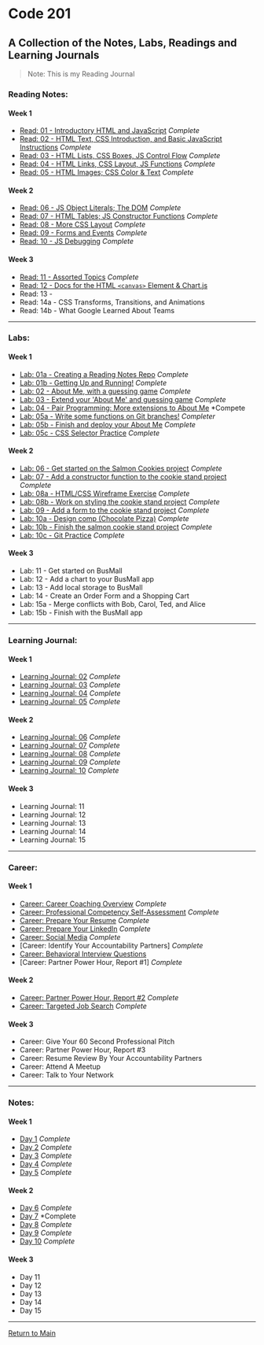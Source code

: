 # Code 201
## A Collection of the Notes, Labs, Readings and Learning Journals
> Note: This is my Reading Journal

### Reading Notes:
#### Week 1

- [Read: 01 - Introductory HTML and JavaScript](Reading/class-01.md) *Complete*
- [Read: 02 - HTML Text, CSS Introduction, and Basic JavaScript Instructions](Reading/class-02.md) *Complete*
- [Read: 03 - HTML Lists, CSS Boxes, JS Control Flow](Reading/class-03.md) *Complete*
- [Read: 04 - HTML Links, CSS Layout, JS Functions](Reading/class-04.md) *Complete*
- [Read: 05 - HTML Images; CSS Color & Text](Reading/class-05.md) *Complete*

#### Week 2 

- [Read: 06 - JS Object Literals; The DOM](Reading/class-06.md) *Complete*
- [Read: 07 - HTML Tables; JS Constructor Functions](Reading/class-07.md) *Complete*
- [Read: 08 - More CSS Layout](Reading/class-08.md) *Complete*
- [Read: 09 - Forms and Events](Reading/class-09.md) *Complete*
- [Read: 10 - JS Debugging](Reading/class-10.md) *Complete*

#### Week 3

- [Read: 11 - Assorted Topics](Reading/class-11.md) *Complete*
- [Read: 12 - Docs for the HTML `<canvas>` Element & Chart.js](Reading/class-12.md)
- Read: 13 -
- Read: 14a - CSS Transforms, Transitions, and Animations
- Read: 14b - What Google Learned About Teams

---

### Labs:

#### Week 1
- [Lab: 01a - Creating a Reading Notes Repo](https://trevorstubbs.github.io/learning-journal/) *Complete*
- [Lab: 01b - Getting Up and Running!](Labs/Lab01/index.html) *Complete*
- [Lab: 02 - About Me, with a guessing game](Labs/Lab02/README.md) *Complete*
- [Lab: 03 - Extend your 'About Me' and guessing game](Labs/Lab03/README.md) *Complete*
- [Lab: 04 - Pair Programming: More extensions to About Me](Labs/Lab04/README.md) *Compete
- [Lab: 05a - Write some functions on Git branches!](https://github.com/applena/201lab5a/pull/12) *Completer*
- [Lab: 05b - Finish and deploy your About Me](https://trevorstubbs.github.io/201-lab2/) *Complete*
- [Lab: 05c - CSS Selector Practice](https://flukeout.github.io/) *Complete*

#### Week 2

- [Lab: 06 - Get started on the Salmon Cookies project](https://github.com/TrevorStubbs/cookie-stand) *Complete*
- [Lab: 07 - Add a constructor function to the cookie stand project](https://github.com/TrevorStubbs/cookie-stand) *Complete*
- [Lab: 08a - HTML/CSS Wireframe Exercise](https://github.com/TrevorStubbs/wirefame-exercise) *Complete*
- [Lab: 08b - Work on styling the cookie stand project](https://github.com/TrevorStubbs/cookie-stand) *Complete*
- [Lab: 09 - Add a form to the cookie stand project](https://github.com/TrevorStubbs/cookie-stand) *Complete*
- [Lab: 10a - Design comp (Chocolate Pizza)](https://github.com/TrevorStubbs/chocolate-pizza) *Complete*
- [Lab: 10b - Finish the salmon cookie stand project](https://github.com/TrevorStubbs/cookie-stand) *Complete*
- [Lab: 10c - Git Practice](https://www.katacoda.com/courses/git) *Complete*

#### Week 3

- Lab: 11 - Get started on BusMall
- Lab: 12 - Add a chart to your BusMall app
- Lab: 13 - Add local storage to BusMall
- Lab: 14 - Create an Order Form and a Shopping Cart
- Lab: 15a - Merge conflicts with Bob, Carol, Ted, and Alice
- Lab: 15b - Finish with the BusMall app

---

### Learning Journal:
#### Week 1

- [Learning Journal: 02](LearningJournal/Journal2.md) *Complete*
- [Learning Journal: 03](LearningJournal/Journal3.md) *Complete*
- [Learning Journal: 04](LearningJournal/Journal4.md) *Complete*
- [Learning Journal: 05]() *Complete*

#### Week 2

- [Learning Journal: 06]() *Complete*
- [Learning Journal: 07]() *Complete*
- [Learning Journal: 08]() *Complete*
- [Learning Journal: 09]() *Complete*
- [Learning Journal: 10]() *Complete*

#### Week 3

- Learning Journal: 11
- Learning Journal: 12
- Learning Journal: 13
- Learning Journal: 14
- Learning Journal: 15

---

### Career:
#### Week 1

- [Career: Career Coaching Overview](Career/AssignmentComplete.md) *Complete*
- [Career: Professional Competency Self-Assessment](Career/AssignmentComplete.md) *Complete*
- [Career: Prepare Your Resume](Career/AssignmentComplete.md) *Complete*
- [Career: Prepare Your LinkedIn](https://www.linkedin.com/in/trevorstubbssea/) *Complete*
- [Career: Social Media](https://www.linkedin.com/in/trevorstubbssea/) *Complete*
- [Career: Identify Your Accountability Partners] *Complete*
- [Career: Behavioral Interview Questions](Career/BehavioralInterviewQuestions.md)
- [Career: Partner Power Hour, Report #1] *Complete*

#### Week 2

- [Career: Partner Power Hour, Report #2]() *Complete*
- [Career: Targeted Job Search]() *Complete*

#### Week 3

- Career: Give Your 60 Second Professional Pitch
- Career: Partner Power Hour, Report #3
- Career: Resume Review By Your Accountability Partners
- Career: Attend A Meetup
- Career: Talk to Your Network

---

### Notes:
#### Week 1

- [Day 1](Notes/day1.md) *Complete*
- [Day 2](Notes/day2.md) *Complete*
- [Day 3](Notes/day3.md) *Complete*
- [Day 4](Notes/day4.md) *Complete*
- [Day 5](Notes/day5.md) *Complete*

#### Week 2

- [Day 6](Notes/day6.md) *Complete*
- [Day 7](Notes/day7.md) *Complete
- [Day 8](Notes/day8.md) *Complete*
- [Day 9](Notes/day9.md) *Complete*
- [Day 10](Notes/day10.md) *Complete*

#### Week 3

- Day 11
- Day 12
- Day 13
- Day 14
- Day 15

---

[Return to Main](https://trevorstubbs.github.io/learning-journal/)
